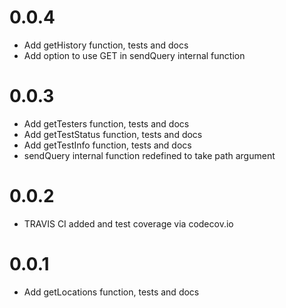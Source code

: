 # 0.0.4
* Add getHistory function, tests and docs
* Add option to use GET in sendQuery internal function

# 0.0.3
* Add getTesters function, tests and docs
* Add getTestStatus function, tests and docs
* Add getTestInfo function, tests and docs
* sendQuery internal function redefined to take path argument

# 0.0.2
* TRAVIS CI added and test coverage via codecov.io

# 0.0.1
* Add getLocations function, tests and docs
